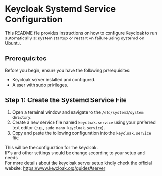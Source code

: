 # Keycloak Systemd Service Configuration

This README file provides instructions on how to configure Keycloak to run automatically at system startup or restart on failure using systemd on Ubuntu.

## Prerequisites

Before you begin, ensure you have the following prerequisites:

- Keycloak server installed and configured.
- A user with sudo privileges.

## Step 1: Create the Systemd Service File

1. Open a terminal window and navigate to the `/etc/systemd/system` directory.
2. Create a new service file named `keycloak.service` using your preferred text editor (e.g., `sudo nano keycloak.service`).
3. Copy and paste the following configuration into the `keycloak.service` file:


This will be the configuration for the keycloak. <br>
IP's and other settings should be change according to your setup and needs. <br>
For more details about the keycloak server setup kindly check the official website: https://www.keycloak.org/guides#server
